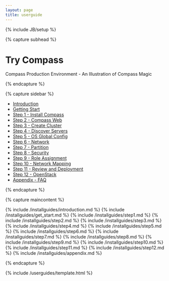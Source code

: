 ```yaml
---
layout: page
title: userguide
---
```


{% include JB/setup %}


{% capture subhead %}
  <h1>Try Compass</h1>
  <p class="lead">Compass Production Environment - An Illustration of Compass Magic</p>
{% endcapture %}


{% capture sidebar %}

<ul class="nav nav-list bs-docs-sidenav">
  <li class="active"><a href="#introduction">Introduction</a></li>
  <li><a href="#get_start">Getting Start</a></li>
  <li><a href="#step-one">Step 1 - Install Compass</a></li>
  <li><a href="#step-two">Step 2 - Compass Web</a></li>
  <li><a href="#step-three">Step 3 - Create Cluster</a></li>
  <li><a href="#step-four">Step 4 - Discover Servers</a></li>
  <li><a href="#step-five">Step 5 - OS Global Config</a></li>
  <li><a href="#step-six">Step 6 - Network</a></li>
  <li><a href="#step-seven">Step 7 - Partition</a></li>
  <li><a href="#step-eight">Step 8 - Security</a></li>
  <li><a href="#step-nine">Step 9 - Role Assignment</a></li>
  <li><a href="#step-ten">Step 10 - Network Mapping</a></li>
  <li><a href="#step-eleven">Step 11 - Review and Deployment</a></li>
  <li><a href="#step-twelve">Step 12 - OpenStack</a></li>
  <li><a href="#appendix">Appendix - FAQ</a></li>
</ul>

{% endcapture %}


{% capture maincontent %}

  {% include /installguides/introduction.md %}
  {% include /installguides/get_start.md %}
  {% include /installguides/step1.md %}
  {% include /installguides/step2.md %}
  {% include /installguides/step3.md %}
  {% include /installguides/step4.md %}
  {% include /installguides/step5.md %}
  {% include /installguides/step6.md %}
  {% include /installguides/step7.md %}
  {% include /installguides/step8.md %}
  {% include /installguides/step9.md %}
  {% include /installguides/step10.md %}
  {% include /installguides/step11.md %}
  {% include /installguides/step12.md %}
  {% include /installguides/appendix.md %}

{% endcapture %}

{% include /userguides/template.html %}

